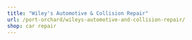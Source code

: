 ```yaml
---
title: "Wiley's Automotive & Collision Repair"
url: /port-orchard/wileys-automotive-and-collision-repair/
shop: car repair
---
```

